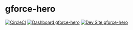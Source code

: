 # gforce-hero

[![CircleCI](https://circleci.com/gh/GreyForceAI/gforce-hero.svg?style=shield)](https://circleci.com/gh/GreyForceAI/gforce-hero)
[![Dashboard gforce-hero](https://img.shields.io/badge/dashboard-gforce_hero-yellow.svg)](https://dashboard.pantheon.io/sites/367e6f60-f8e8-40af-93ea-8ce5e386c200#dev/code)
[![Dev Site gforce-hero](https://img.shields.io/badge/site-gforce_hero-blue.svg)](http://dev-gforce-hero.pantheonsite.io/)